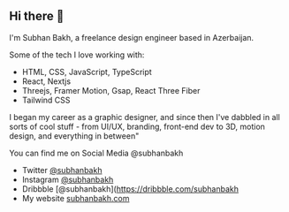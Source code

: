 ## Hi there 👋
I'm Subhan Bakh, a freelance design engineer based in Azerbaijan.

Some of the tech I love working with:
- HTML, CSS, JavaScript, TypeScript
- React, Nextjs
- Threejs, Framer Motion, Gsap, React Three Fiber
- Tailwind CSS

I began my career as a graphic designer, and since then I've dabbled in all sorts of cool stuff - from UI/UX, branding, front-end dev to 3D, motion design, and everything in between"

You can find me on Social Media @subhanbakh 
- Twitter [@subhanbakh](https://x.com/subhanbakh)
- Instagram [@subhanbakh](https://www.instagram.com/subhanbakh/)
- Dribbble [@subhanbakh](https://dribbble.com/subhanbakh
- My website [subhanbakh.com](https://www.subhanbakh.com/)


